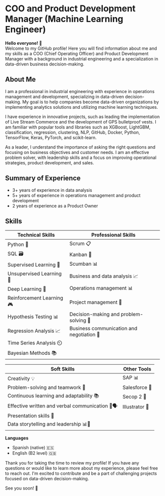 # COO and Product Development Manager (Machine Learning Engineer)

**Hello everyone! 👋**  
Welcome to my GitHub profile! Here you will find information about me and my skills as a COO (Chief Operating Officer) and Product Development Manager with a background in industrial engineering and a specialization in data-driven business decision-making.

## About Me
I am a professional in industrial engineering with experience in operations management and development, specializing in data-driven decision-making. My goal is to help companies become data-driven organizations by implementing analytics solutions and utilizing machine learning techniques.

I have experience in innovative projects, such as leading the implementation of Live Stream Commerce and the development of GPS bulletproof vests. I am familiar with popular tools and libraries such as XGBoost, LightGBM, classification, regression, clustering, NLP, GitHub, Docker, Python, TensorFlow, Keras, PyTorch, and scikit-learn.

As a leader, I understand the importance of asking the right questions and focusing on business objectives and customer needs. I am an effective problem solver, with leadership skills and a focus on improving operational strategies, product development, and sales.

## Summary of Experience
- 3+ years of experience in data analysis
- 5+ years of experience in operations management and product development
- 2 years of experience as a Product Owner

## Skills

**Technical Skills**             | **Professional Skills**
------------------------------- | -------------------------
Python 🐍                        | Scrum 📋
SQL 🗃️                           | Kanban 📑
Supervised Learning 🎯          | Scumban 📊
Unsupervised Learning 🧩        | Business and data analysis 📈
Deep Learning 🧠                | Operations management 📊
Reinforcement Learning 🎮        | Project management 📂
Hypothesis Testing 📊            | Decision-making and problem-solving 🎯
Regression Analysis 📈          | Business communication and negotiation 💼
Time Series Analysis ⏲️        |
Bayesian Methods 📚             |

**Soft Skills**                  | **Other Tools**
------------------------------- | -------------------------
Creativity 💡                    | SAP 📊
Problem-solving and teamwork 🤝  | Salesforce 💼
Continuous learning and adaptability 📚 | Secop 2 📑
Effective written and verbal communication 📝🗣️ | Illustrator 🎨
Presentation skills 🎤          |
Data storytelling and leadership 📊👥  |

**Languages**
- Spanish (native) 🇪🇸
- English (B2 level) 🇬🇧

Thank you for taking the time to review my profile! If you have any questions or would like to learn more about my experience, please feel free to reach out. I'm excited to contribute and be a part of challenging projects focused on data-driven decision-making.

See you soon! 👋

